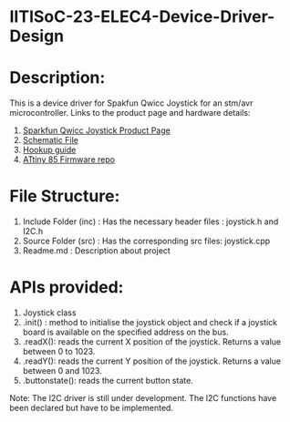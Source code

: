 # IITISoC-23-ELEC4-Device-Driver-Design

# Description:
This is a device driver for Spakfun Qwicc Joystick for an stm/avr microcontroller.
Links to the product page and hardware details:
1. [Sparkfun Qwicc Joystick Product Page](https://www.sparkfun.com/products/15168?_ga=2.249157377.785339789.1685806289-1287641380.1685806289)
2. [Schematic File](https://cdn.sparkfun.com/assets/7/4/a/6/8/Qwiic_Joystick.pdf)
3. [Hookup guide](https://learn.sparkfun.com/tutorials/qwiic-joystick-hookup-guide?_ga=2.64988079.1024945227.1687890671-1287641380.1685806289)
4. [ATtiny 85 Firmware repo](https://github.com/sparkfun/Qwiic_Joystick/tree/master/Firmware/ATtiny85%20Firmware)

# File Structure: 
1. Include Folder (inc) : Has the necessary header files : joystick.h and I2C.h
2. Source Folder (src)  : Has the corresponding src files: joystick.cpp
3. Readme.md            : Description about project

# APIs provided:
1. Joystick class
2. .init() : method to initialise the joystick object and check if a joystick board is available on the specified address on the bus.
3. .readX(): reads the current X position of the joystick. Returns a value between 0 to 1023.
4. .readY(): reads the current Y position of the joystick. Returns a value between 0 and 1023.
5. .buttonstate(): reads the current button state.

Note:
The I2C driver is still under development. The I2C functions have been declared but have to be implemented.